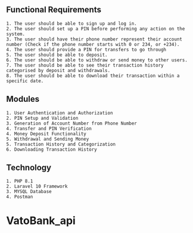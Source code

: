 ## Functional Requirements
    1. The user should be able to sign up and log in.
    2. The user should set up a PIN before performing any action on the system.
    3. The user should have their phone number represent their account number (Check if the phone number starts with 0 or 234, or +234).
    4. The user should provide a PIN for transfers to go through 
    5. The user should be able to deposit.
    6. The user should be able to withdraw or send money to other users.
    7. The user should be able to see their transaction history categorised by deposit and withdrawals.
    8. The user should be able to download their transaction within a specific date.


## Modules
    1. User Authentication and Authorization
    2. PIN Setup and Validation
    3. Generation of Account Number from Phone Number
    4. Transfer and PIN Verification
    4. Money Deposit Functionality
    5. Withdrawal and Sending Money
    5. Transaction History and Categorization
    6. Downloading Transaction History

## Technology
    1. PHP 8.1
    2. Laravel 10 Framework
    3. MYSQL Database
    4. Postman 
# VatoBank_api
